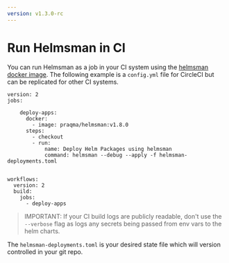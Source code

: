 ```yaml
---
version: v1.3.0-rc
---
```


# Run Helmsman in CI

You can run Helmsman as a job in your CI system using the [helmsman docker image](https://hub.docker.com/r/praqma/helmsman/).
The following example is a `config.yml` file for CircleCI but can be replicated for other CI systems.

```
version: 2
jobs:

    deploy-apps:
      docker:
        - image: praqma/helmsman:v1.8.0
      steps:
        - checkout
        - run:
            name: Deploy Helm Packages using helmsman
            command: helmsman --debug --apply -f helmsman-deployments.toml


workflows:
  version: 2
  build:
    jobs:
      - deploy-apps
```

> IMPORTANT: If your CI build logs are publicly readable, don't use the `--verbose` flag as logs any secrets being passed from env vars to the helm charts.

The `helmsman-deployments.toml` is your desired state file which will version controlled in your git repo.